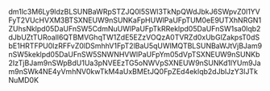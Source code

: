 dm1lc3M6Ly9ldzBLSUNBaWRpSTZJQ0l5SWl3TkNpQWdJbkJ6SWpvZ0l1YVFyT2VUcHVXM3BTSXNEUW9nSUNKaFpHUWlPaUFpTUM0eE9UTXhNRGN1ZUhsNklpd05DaUFnSW5CdmNuUWlPaUFpTkRReklpd05DaUFnSW1sa0lqb2dJbUZtTURoall6QTBMVGhqTW1ZdE5EZzVOQzA0TVRZd0xUbGlZakpsT0dSbE1HRTFPU0lzRFFvZ0lDSmhhV1FpT2lBaU5qUWlMQTBLSUNBaWJtVjBJam9nSW5keklpd05DaUFnSW5SNWNHVWlPaUFpYm05dVpTSXNEUW9nSUNKb2IzTjBJam9nSWpBdU1Ua3pNVEEzTG5oNWVpSXNEUW9nSUNKd1lYUm9Jam9nSWk4NE4yVmhNV0kwTkM4aUxBMEtJQ0FpZEd4eklqb2dJblJzY3lJTkNuMD0K
